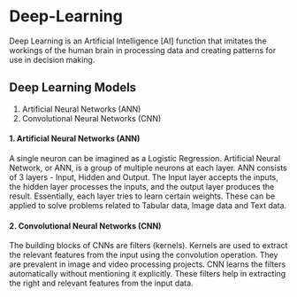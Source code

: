 # Deep-Learning
  Deep Learning is an Artificial Intelligence [AI] function that imitates the workings of the human brain in processing data and creating patterns for use in decision making.
  
## Deep Learning Models
1. Artificial Neural Networks (ANN)
2. Convolutional Neural Networks (CNN)

#### 1. Artificial Neural Networks (ANN) 
A single neuron can be imagined as a Logistic Regression. Artificial Neural Network, or ANN, is a group of multiple neurons at each layer.
ANN consists of 3 layers - Input, Hidden and Output. The Input layer accepts the inputs, the hidden layer processes the inputs, and the output layer produces the result. Essentially, each layer tries to learn certain weights.
These can be applied to solve problems related to Tabular data, Image data and Text data.

#### 2. Convolutional Neural Networks (CNN)
The building blocks of CNNs are filters (kernels). Kernels are used to extract the relevant features from the input using the convolution operation. They are prevalent in image and video processing projects.
CNN learns the filters automatically without mentioning it explicitly. These filters help in extracting the right and relevant features from the input data.

